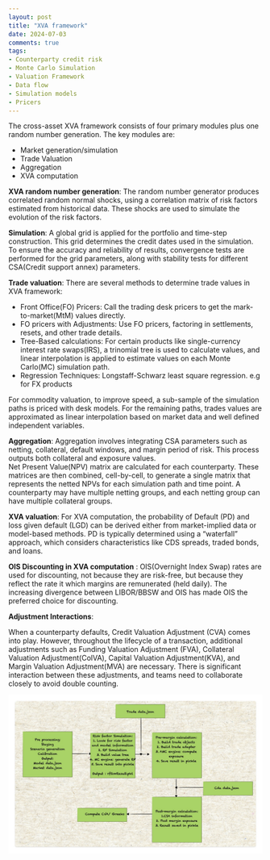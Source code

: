 ```yaml
---
layout: post
title: "XVA framework"
date: 2024-07-03
comments: true
tags:
- Counterparty credit risk
- Monte Carlo Simulation
- Valuation Framework
- Data flow
- Simulation models
- Pricers
---
```


The cross-asset XVA framework consists of four primary modules plus one random number generation. The key modules are: 

- Market generation/simulation
- Trade Valuation
- Aggregation 
- XVA computation


**XVA random number generation**: 
The random number generator produces correlated random normal shocks, using a correlation matrix of risk factors estimated from historical data. These shocks are used to simulate the evolution of the risk factors.  

**Simulation**:
A global grid is applied for the portfolio and time-step construction. This grid determines the credit dates used in the simulation. To ensure the accuracy and reliability of results, convergence tests are performed for the grid parameters, along with stability tests for different CSA(Credit support annex) parameters.   

**Trade valuation**: 
There are several methods to determine trade values in XVA framework:
- Front Office(FO) Pricers: Call the trading desk pricers to get the mark-to-market(MtM) values directly.  
- FO pricers with Adjustments: Use FO pricers, factoring in settlements, resets, and other trade details.  
- Tree-Based calculations: For certain products like single-currency interest rate swaps(IRS), a trinomial tree is used to calculate values, and linear interpolation is applied to estimate values on each Monte Carlo(MC) simulation path.   
- Regression Techniques: Longstaff-Schwarz least square regression. e.g for FX products  

For commodity valuation, to improve speed, a sub-sample of the simulation paths is priced with desk models. For the remaining paths, trades values are approximated as linear interpolation based on market data and well defined independent variables.   

**Aggregation**: 
Aggregation involves integrating CSA parameters such as netting, collateral, default windows, and margin period of risk. This process outputs both collateral and exposure values.    
Net Present Value(NPV) matrix are calculated for each counterparty. These matrices are then combined, cell-by-cell, to generate a single matrix that represents the netted NPVs for each simulation path and time point. A counterparty may have multiple netting groups, and each netting group can have multiple collateral groups.   

**XVA valuation**: 
For XVA computation, the probability of Default (PD) and loss given default (LGD) can be derived either from market-implied data or model-based methods. PD is typically determined using a “waterfall” approach, which considers characteristics like CDS spreads, traded bonds, and loans. 

**OIS Discounting in XVA computation** : 
OIS(Overnight Index Swap) rates are used for discounting, not because they are risk-free, but because they reflect the rate it which margins are remunerated (held daily). The increasing divergence between LIBOR/BBSW and OIS has made OIS the preferred choice for discounting.

**Adjustment Interactions**: 

When a counterparty defaults, Credit Valuation Adjustment (CVA) comes into play. However, throughout the lifecycle of a transaction, additional adjustments such as Funding Valuation Adjustment (FVA), Collateral Valuation Adjustment(ColVA), Capital Valuation Adjustment(KVA), and Margin Valuation Adjustment(MVA) are necessary. There is significant interaction between these adjustments, and teams need to collaborate closely to avoid double counting. 

<img src="https://raw.githubusercontent.com/seepls/seepls.github.io/main/img/Xva%20framework.jpg" alt="Backtesting data flow" style="max-width:100%; height:auto;">

